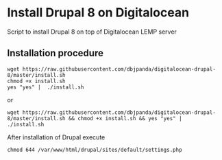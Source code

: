 # Install Drupal 8 on Digitalocean
Script to install Drupal 8 on top of Digitalocean LEMP server

Installation procedure
----------------------
```
wget https://raw.githubusercontent.com/dbjpanda/digitalocean-drupal-8/master/install.sh
chmod +x install.sh
yes "yes" |  ./install.sh
```
or 
```
wget https://raw.githubusercontent.com/dbjpanda/digitalocean-drupal-8/master/install.sh && chmod +x install.sh && yes "yes" |  ./install.sh
```
After installation of Drupal execute 
```
chmod 644 /var/www/html/drupal/sites/default/settings.php
```